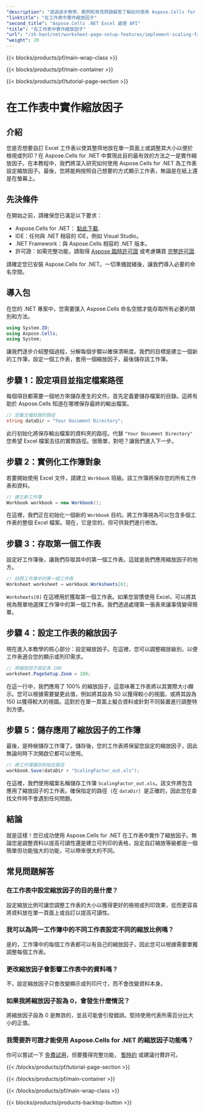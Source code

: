 ```yaml
---
"description": "透過逐步教學、範例和常見問題解答了解如何使用 Aspose.Cells for .NET 在工作表中套用縮放因子。非常適合無縫擴展。"
"linktitle": "在工作表中實作縮放因子"
"second_title": "Aspose.Cells .NET Excel 處理 API"
"title": "在工作表中實作縮放因子"
"url": "/zh-hant/net/worksheet-page-setup-features/implement-scaling-factor/"
"weight": 20
---
```


{{< blocks/products/pf/main-wrap-class >}}

{{< blocks/products/pf/main-container >}}

{{< blocks/products/pf/tutorial-page-section >}}

# 在工作表中實作縮放因子

## 介紹

您是否想要自訂 Excel 工作表以使其整齊地放在單一頁面上或調整其大小以便於檢視或列印？在 Aspose.Cells for .NET 中實現此目的最有效的方法之一是實作縮放因子。在本教程中，我們將深入研究如何使用 Aspose.Cells for .NET 為工作表設定縮放因子。最後，您將能夠按照自己想要的方式顯示工作表，無論是在紙上還是在螢幕上。

## 先決條件

在開始之前，請確保您已滿足以下要求：

- Aspose.Cells for .NET： [點此下載](https://releases。aspose.com/cells/net/).
- IDE：任何與 .NET 相容的 IDE，例如 Visual Studio。
- .NET Framework：與 Aspose.Cells 相容的 .NET 版本。
- 許可證：如需完整功能，請取得 [Aspose 臨時許可證](https://purchase.aspose.com/temporary-license/) 或考慮購買 [完整許可證](https://purchase。aspose.com/buy).

請確定您已安裝 Aspose.Cells for .NET。一切準備就緒後，讓我們導入必要的命名空間。


## 導入包

在您的 .NET 專案中，您需要匯入 Aspose.Cells 命名空間才能存取所有必要的類別和方法。

```csharp
using System.IO;
using Aspose.Cells;
using System;
```

讓我們逐步介紹整個過程，分解每個步驟以確保清晰度。我們的目標是建立一個新的工作簿，設定一個工作表，套用一個縮放因子，最後儲存該工作簿。 

## 步驟 1：設定項目並指定檔案路徑

每個項目都需要一個地方來儲存產生的文件。首先定義要儲存檔案的目錄。這將有助於 Aspose.Cells 知道在哪裡保存最終的輸出檔案。

```csharp
// 定義文檔目錄的路徑
string dataDir = "Your Document Directory";
```


此行初始化將保存輸出檔案的資料夾的路徑。代替 `"Your Document Directory"` 您希望 Excel 檔案去往的實際路徑。很簡單，對吧？讓我們進入下一步。


## 步驟 2：實例化工作簿對象

若要開始使用 Excel 文件，請建立 `Workbook` 班級。該工作簿將保存您的所有工作表和資料。

```csharp
// 建立新工作簿
Workbook workbook = new Workbook();
```


在這裡，我們正在初始化一個新的 `Workbook` 目的。將工作簿視為可以包含多個工作表的整個 Excel 檔案。現在，它是空的，但可供我們進行修改。


## 步驟 3：存取第一個工作表

設定好工作簿後，讓我們存取其中的第一個工作表。這就是我們應用縮放因子的地方。

```csharp
// 訪問工作簿中的第一個工作表
Worksheet worksheet = workbook.Worksheets[0];
```


`Worksheets[0]` 在這裡用於獲取第一個工作表。如果您習慣使用 Excel，可以將其視為簡單地選擇工作簿中的第一個工作表。我們透過處理第一張表來讓事情變得簡單。


## 步驟 4：設定工作表的縮放因子

現在進入本教學的核心部分：設定縮放因子。在這裡，您可以調整縮放級別，以便工作表適合您的顯示或列印需求。

```csharp
// 將縮放因子設定為 100
worksheet.PageSetup.Zoom = 100;
```


在這一行中，我們應用了 100% 的縮放因子，這意味著工作表將以其實際大小顯示。您可以根據需要變更此值，例如將其設為 50 以獲得較小的視圖，或將其設為 150 以獲得較大的視圖。這對於在單一頁面上擬合資料或針對不同裝置進行調整特別方便。


## 步驟 5：儲存應用了縮放因子的工作簿

最後，是時候儲存工作簿了。儲存後，您的工作表將保留您設定的縮放因子，因此無論何時下次開啟它都可以使用。

```csharp
// 將工作簿儲存到指定路徑
workbook.Save(dataDir + "ScalingFactor_out.xls");
```


在這裡，我們使用檔案名稱儲存工作簿 `ScalingFactor_out.xls`。該文件將包含應用了縮放因子的工作表。確保指定的路徑（在 `dataDir`）是正確的，因此您在查找文件時不會遇到任何問題。


## 結論

就是這樣！您已成功使用 Aspose.Cells for .NET 在工作表中實作了縮放因子。無論您是調整資料以提高可讀性還是建立可列印的表格，設定自訂縮放等級都是一個簡單但功能強大的功能，可以帶來很大的不同。

## 常見問題解答

### 在工作表中設定縮放因子的目的是什麼？  
設定縮放比例可讓您調整工作表的大小以獲得更好的檢視或列印效果，從而更容易將資料放在單一頁面上或自訂以提高可讀性。

### 我可以為同一工作簿中的不同工作表設定不同的縮放比例嗎？  
是的，工作簿中的每個工作表都可以有自己的縮放因子，因此您可以根據需要單獨調整每個工作表。

### 更改縮放因子會影響工作表中的資料嗎？  
不，設定縮放因子只會改變顯示或列印尺寸，而不會改變資料本身。

### 如果我將縮放因子設為 0，會發生什麼情況？  
將縮放因子設為 0 是無效的，並且可能會引發錯誤。堅持使用代表所需百分比大小的正值。

### 我需要許可證才能使用 Aspose.Cells for .NET 的縮放因子功能嗎？  
你可以嘗試一下 [免費試用](https://releases.aspose.com/)，但要獲得完整功能， [暫時的](https://purchase.aspose.com/temporary-license/) 或建議付費許可。

{{< /blocks/products/pf/tutorial-page-section >}}

{{< /blocks/products/pf/main-container >}}

{{< /blocks/products/pf/main-wrap-class >}}

{{< blocks/products/products-backtop-button >}}